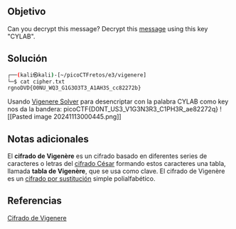 ## Objetivo
Can you decrypt this message? Decrypt this [message](https://artifacts.picoctf.net/c/158/cipher.txt) using this key "CYLAB".

## Solución
```bash
┌──(kali㉿kali)-[~/picoCTFretos/e3/vigenere]
└─$ cat cipher.txt                              
rgnoDVD{O0NU_WQ3_G1G3O3T3_A1AH3S_cc82272b}
```

Usando [Vigenere Solver](https://www.dcode.fr/vigenere-cipher) para desencriptar con la palabra CYLAB como key nos da la bandera: picoCTF{D0NT_US3_V1G3N3R3_C1PH3R_ae82272q}
![[Pasted image 20241113000445.png]]
## Notas adicionales
El **cifrado de Vigenère** es un cifrado basado en diferentes series de caracteres o letras del [cifrado César](https://es.wikipedia.org/wiki/Cifrado_C%C3%A9sar "Cifrado César") formando estos caracteres una tabla, llamada **tabla de Vigenère**, que se usa como clave. El cifrado de Vigenère es un [cifrado por sustitución](https://es.wikipedia.org/wiki/Cifrado_por_sustituci%C3%B3n "Cifrado por sustitución") simple polialfabético.
## Referencias
[Cifrado de Vigenere](https://es.wikipedia.org/wiki/Cifrado_de_Vigen%C3%A8re)
